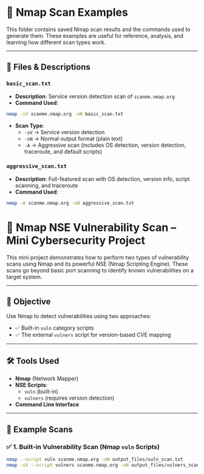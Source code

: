 # 🔎 Nmap Scan Examples

This folder contains saved Nmap scan results and the commands used to generate them. These examples are useful for reference, analysis, and learning how different scan types work.

---

## 📄 Files & Descriptions

### `basic_scan.txt`
- **Description**: Service version detection scan of `scanme.nmap.org`
- **Command Used**:

```bash
nmap -sV scanme.nmap.org -oN basic_scan.txt

```
- **Scan Type**:
  - `-sV` → Service version detection
  - `-oN` → Normal output format (plain text)
  - `-A` → Aggressive scan (includes OS detection, version detection, traceroute, and default scripts)


### `aggressive_scan.txt`
- **Description**: Full-featured scan with OS detection, version info, script scanning, and traceroute
- **Command Used**:

```bash
nmap -A scanme.nmap.org -oN aggressive_scan.txt

```

# 🔎 Nmap NSE Vulnerability Scan – Mini Cybersecurity Project

This mini project demonstrates how to perform two types of vulnerability scans using Nmap and its powerful NSE (Nmap Scripting Engine). These scans go beyond basic port scanning to identify known vulnerabilities on a target system.

---

## 🎯 Objective

Use Nmap to detect vulnerabilities using two approaches:

- ✅ Built-in `vuln` category scripts
- ✅ The external `vulners` script for version-based CVE mapping

---

## 🛠️ Tools Used

- **Nmap** (Network Mapper)
- **NSE Scripts**:
  - `vuln` (built-in)
  - `vulners` (requires version detection)
- **Command Line Interface**

---

## 📘 Example Scans

### ✅ 1. Built-in Vulnerability Scan (Nmap `vuln` Scripts)

```bash
nmap --script vuln scanme.nmap.org -oN output_files/vuln_scan.txt
nmap -sV --script vulners scanme.nmap.org -oN output_files/vulners_scan.txt
```

